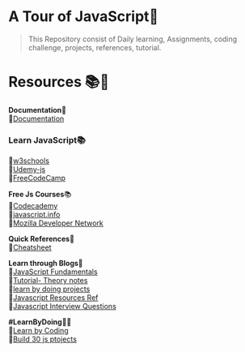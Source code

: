 # A Tour of JavaScript💛
> This Repository consist of Daily learning, Assignments, coding challenge, projects, references, tutorial.






# Resources 📚🧾


**Documentation**📑<br>
📔[Documentation](http://introjs.com/docs)<br>

### Learn JavaScript📚
📗[w3schools](https://www.w3schools.com/js/)<br>
📗[Udemy-js](https://www.udemy.com/course/the-complete-javascript-course/)<br>
📗[FreeCodeCamp](https://www.freecodecamp.org/learn/javascript-algorithms-and-data-structures/)<br>


**Free Js Courses**📚<br>
📗[Codecademy](https://www.codecademy.com/catalog/language/javascript)<br>
📗[javascript.info](https://javascript.info/)<br>
📗[Mozilla Developer Network](https://developer.mozilla.org/en-US/docs/Web/JavaScript)<br>



**Quick References**📖<br>
📘[Cheatsheet](https://html-css-js.com/js/) <br>


**Learn through Blogs**🧾<br>
📘[JavaScript Fundamentals](https://www.freecodecamp.org/news/javascript-example/)<br>
📘[Tutorial- Theory notes](https://drive.google.com/drive/u/0/folders/1GwY_1ixbYcNgDwIiLuzdH9Rf9hHjuMqk)<br>
📘[learn by doing projects](https://drive.google.com/drive/u/0/folders/1GwY_1ixbYcNgDwIiLuzdH9Rf9hHjuMqk)<br>
📘[Javascript Resources Ref](https://www.freecodecamp.org/news/30-free-resources-for-learning-javascript-fundamentals/)<br>
📘[Javascript Interview Questions](https://www.interviewbit.com/javascript-interview-questions/)<br>

**#LearnByDoing**👩‍💻<br>
📕[Learn by Coding](https://www.interviewbit.com/courses/fast-track-js/)<br>
📕[Build 30 js ptojects](https://javascript30.com/)<br>


